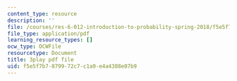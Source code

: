 ```yaml
---
content_type: resource
description: ''
file: /courses/res-6-012-introduction-to-probability-spring-2018/f5e5f7b7879972c7c1a9e4a4388e07b9_O-dyKz5dpeY.pdf
file_type: application/pdf
learning_resource_types: []
ocw_type: OCWFile
resourcetype: Document
title: 3play pdf file
uid: f5e5f7b7-8799-72c7-c1a9-e4a4388e07b9
---
```

